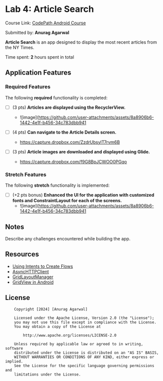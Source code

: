 # Lab 4: Article Search

Course Link: [CodePath Android Course](https://courses.codepath.org/courses/and102/unit/4#!labs)

Submitted by: **Anurag Agarwal** <!-- Replace 'Your Name Here' with your actual name -->

**Article Search** is an app designed to display the most recent articles from the NY Times.

Time spent: **2** hours spent in total <!-- Replace 'X' with the number of hours you spent on this project -->

## Application Features

### Required Features

The following **required** functionality is completed:

- [ ] (3 pts) **Articles are displayed using the RecyclerView.**
  - ![image](https://github.com/user-attachments/assets/8a8906b6-1442-4e1f-b456-34c783dbb941

- [ ] (4 pts) **Can navigate to the Article Details screen.**
  - https://capture.dropbox.com/ZzdrUbsylT7rvm6B

- [ ] (3 pts) **Article images are downloaded and displayed using Glide.**
  - https://capture.dropbox.com/f9G8BpJCWOO0PGqo
### Stretch Features

The following **stretch** functionality is implemented:

- [ ] (+2 pts bonus) **Enhanced the UI for the application with customized fonts and ConstraintLayout for each of the screens.**
  - ![image](https://github.com/user-attachments/assets/8a8906b6-1442-4e1f-b456-34c783dbb941

## Notes

Describe any challenges encountered while building the app. <!-- Replace this with your specific challenges and experiences -->

## Resources

- [Using Intents to Create Flows](https://guides.codepath.org/android/Using-Intents-to-Create-Flows)
- [AsyncHTTPClient](https://guides.codepath.org/android/Using-CodePath-Async-Http-Client)
- [GridLayoutManager](https://developer.android.com/reference/kotlin/androidx/recyclerview/widget/GridLayoutManager)
- [GridView in Android](https://www.geeksforgeeks.org/gridview-in-android-with-example/)

## License

```plaintext
    Copyright [2024] [Anurag Agarwal]

    Licensed under the Apache License, Version 2.0 (the "License");
    you may not use this file except in compliance with the License.
    You may obtain a copy of the License at

        http://www.apache.org/licenses/LICENSE-2.0

    Unless required by applicable law or agreed to in writing, software
    distributed under the License is distributed on an "AS IS" BASIS,
    WITHOUT WARRANTIES OR CONDITIONS OF ANY KIND, either express or implied.
    See the License for the specific language governing permissions and
    limitations under the License.
